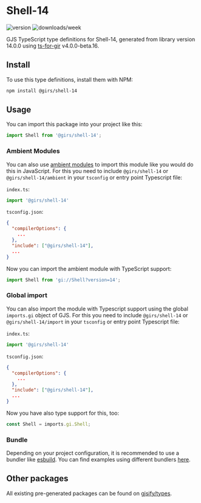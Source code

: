
# Shell-14

![version](https://img.shields.io/npm/v/@girs/shell-14)
![downloads/week](https://img.shields.io/npm/dw/@girs/shell-14)


GJS TypeScript type definitions for Shell-14, generated from library version 14.0.0 using [ts-for-gir](https://github.com/gjsify/ts-for-gir) v4.0.0-beta.16.


## Install

To use this type definitions, install them with NPM:
```bash
npm install @girs/shell-14
```

## Usage

You can import this package into your project like this:
```ts
import Shell from '@girs/shell-14';
```

### Ambient Modules

You can also use [ambient modules](https://github.com/gjsify/ts-for-gir/tree/main/packages/cli#ambient-modules) to import this module like you would do this in JavaScript.
For this you need to include `@girs/shell-14` or `@girs/shell-14/ambient` in your `tsconfig` or entry point Typescript file:

`index.ts`:
```ts
import '@girs/shell-14'
```

`tsconfig.json`:
```json
{
  "compilerOptions": {
    ...
  },
  "include": ["@girs/shell-14"],
  ...
}
```

Now you can import the ambient module with TypeScript support: 

```ts
import Shell from 'gi://Shell?version=14';
```

### Global import

You can also import the module with Typescript support using the global `imports.gi` object of GJS.
For this you need to include `@girs/shell-14` or `@girs/shell-14/import` in your `tsconfig` or entry point Typescript file:

`index.ts`:
```ts
import '@girs/shell-14'
```

`tsconfig.json`:
```json
{
  "compilerOptions": {
    ...
  },
  "include": ["@girs/shell-14"],
  ...
}
```

Now you have also type support for this, too:

```ts
const Shell = imports.gi.Shell;
```

### Bundle

Depending on your project configuration, it is recommended to use a bundler like [esbuild](https://esbuild.github.io/). You can find examples using different bundlers [here](https://github.com/gjsify/ts-for-gir/tree/main/examples).

## Other packages

All existing pre-generated packages can be found on [gjsify/types](https://github.com/gjsify/types).


